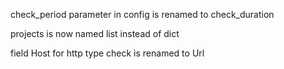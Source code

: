 check_period parameter in config is renamed to check_duration

projects is now named list instead of dict

field Host for http type check is renamed to Url